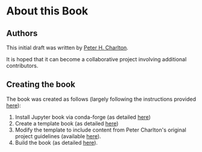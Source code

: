 About this Book
=======================

## Authors

This initial draft was written by [Peter H. Charlton](https://peterhcharlton.github.io).

It is hoped that it can become a collaborative project involving additional contributors.

## Creating the book

The book was created as follows (largely following the instructions provided [here](https://jupyterbook.org/start/your-first-book.html)):
1. Install Jupyter book via conda-forge (as detailed [here](https://jupyterbook.org/start/overview.html))
2. Create a template book (as detailed [here](https://jupyterbook.org/start/create.html))
3. Modify the template to include content from Peter Charlton's original project guidelines (available [here](https://peterhcharlton.github.io/info/tools/project_guidelines.html)).
4. Build the book (as detailed [here](https://jupyterbook.org/start/build.html)).
